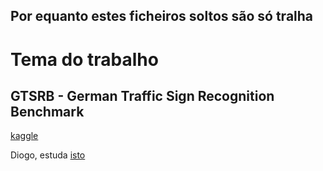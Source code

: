 ## Por equanto estes ficheiros soltos são só tralha


# Tema do trabalho

## GTSRB - German Traffic Sign Recognition Benchmark

[kaggle](https://www.kaggle.com/datasets/meowmeowmeowmeowmeow/gtsrb-german-traffic-sign?resource=download)

Diogo, estuda [isto](https://benchmark.ini.rub.de/gtsrb_news.html)